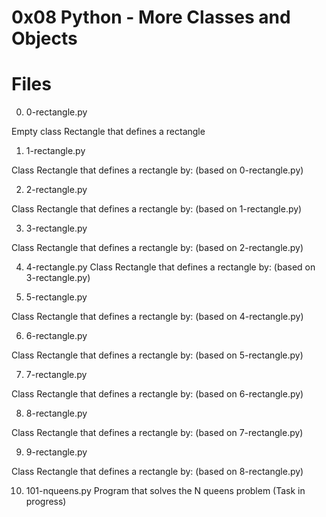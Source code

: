 # 0x08 Python - More Classes and Objects

# Files

0. 0-rectangle.py

Empty class Rectangle that defines a rectangle

1. 1-rectangle.py

Class Rectangle that defines a rectangle by: (based on 0-rectangle.py)

2. 2-rectangle.py

Class Rectangle that defines a rectangle by: (based on 1-rectangle.py)

3. 3-rectangle.py

Class Rectangle that defines a rectangle by: (based on 2-rectangle.py)

4. 4-rectangle.py
Class Rectangle that defines a rectangle by: (based on 3-rectangle.py)

5. 5-rectangle.py

Class Rectangle that defines a rectangle by: (based on 4-rectangle.py)

6. 6-rectangle.py

Class Rectangle that defines a rectangle by: (based on 5-rectangle.py)

7. 7-rectangle.py

Class Rectangle that defines a rectangle by: (based on 6-rectangle.py)

8. 8-rectangle.py

Class Rectangle that defines a rectangle by: (based on 7-rectangle.py)

9. 9-rectangle.py

Class Rectangle that defines a rectangle by: (based on 8-rectangle.py)

10. 101-nqueens.py
Program that solves the N queens problem (Task in progress)
